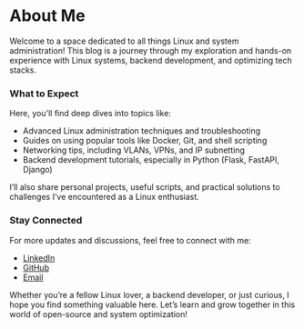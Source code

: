 # About Me

Welcome to a space dedicated to all things Linux and system administration! This blog is a journey through my exploration and hands-on experience with Linux systems, backend development, and optimizing tech stacks.

### What to Expect

Here, you'll find deep dives into topics like:

- Advanced Linux administration techniques and troubleshooting
- Guides on using popular tools like Docker, Git, and shell scripting
- Networking tips, including VLANs, VPNs, and IP subnetting
- Backend development tutorials, especially in Python (Flask, FastAPI, Django)

I’ll also share personal projects, useful scripts, and practical solutions to challenges I’ve encountered as a Linux enthusiast.

### Stay Connected

For more updates and discussions, feel free to connect with me:

- [LinkedIn](https://www.linkedin.com/in/gamalmoussa1917)
- [GitHub](https://github.com/tree-1917)
- [Email](mailto:gamalmo1917@gmail.com)

Whether you’re a fellow Linux lover, a backend developer, or just curious, I hope you find something valuable here. Let’s learn and grow together in this world of open-source and system optimization!
